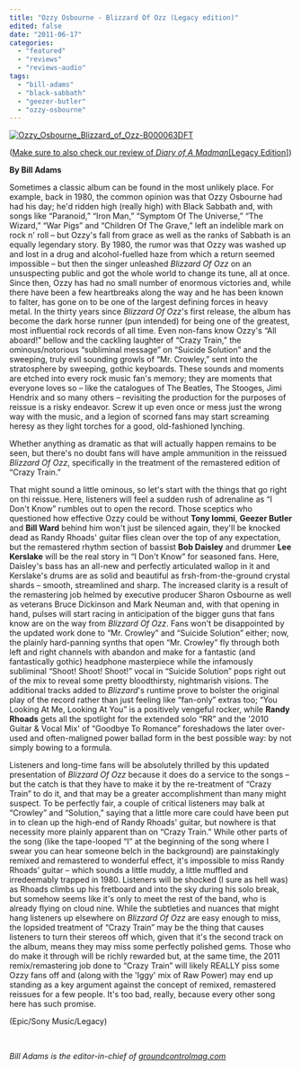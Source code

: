 ```yaml
---
title: "Ozzy Osbourne - Blizzard Of Ozz (Legacy edition)"
edited: false
date: "2011-06-17"
categories:
  - "featured"
  - "reviews"
  - "reviews-audio"
tags:
  - "bill-adams"
  - "black-sabbath"
  - "geezer-butler"
  - "ozzy-osbourne"
---
```


[![](http://www.hellbound.ca/wp-content/uploads/2011/06/Ozzy_Osbourne_Blizzard_of_Ozz-B000063DFT.jpg "Ozzy_Osbourne_Blizzard_of_Ozz-B000063DFT")](http://www.hellbound.ca/wp-content/uploads/2011/06/Ozzy_Osbourne_Blizzard_of_Ozz-B000063DFT.jpg)

([Make sure to also check our review of _Diary of A Madman_\[Legacy Edition\]](http://www.hellbound.ca/2011/07/ozzy-osbourne-diary-of-a-madman-legacy-edition/))

**By Bill Adams**

Sometimes a classic album can be found in the most unlikely place. For example, back in 1980, the common opinion was that Ozzy Osbourne had had his day; he'd ridden high (really high) with Black Sabbath and, with songs like “Paranoid,” “Iron Man,” “Symptom Of The Universe,” “The Wizard,” “War Pigs” and “Children Of The Grave,” left an indelible mark on rock n' roll – but Ozzy's fall from grace as well as the ranks of Sabbath is an equally legendary story. By 1980, the rumor was that Ozzy was washed up and lost in a drug and alcohol-fuelled haze from which a return seemed impossible – but then the singer unleashed _Blizzard Of Ozz_ on an unsuspecting public and got the whole world to change its tune, all at once. Since then, Ozzy has had no small number of enormous victories and, while there have been a few heartbreaks along the way and he has been known to falter, has gone on to be one of the largest defining forces in heavy metal. In the thirty years since _Blizzard Of Ozz_'s first release, the album has become the dark horse runner (pun intended) for being one of the greatest, most influential rock records of all time. Even non-fans know Ozzy's “All aboard!” bellow and the cackling laughter of “Crazy Train,” the ominous/notorious “subliminal message” on “Suicide Solution” and the sweeping, truly evil sounding growls of “Mr. Crowley,” sent into the stratosphere by sweeping, gothic keyboards. These sounds and moments are etched into every rock music fan's memory; they are moments that everyone loves so – like the catalogues of The Beatles, The Stooges, Jimi Hendrix and so many others – revisiting the production for the purposes of reissue is a risky endeavor. Screw it up even once or mess just the wrong way with the music, and a legion of scorned fans may start screaming heresy as they light torches for a good, old-fashioned lynching.

Whether anything as dramatic as that will actually happen remains to be seen, but there's no doubt fans will have ample ammunition in the reissued _Blizzard Of Ozz_, specifically in the treatment of the remastered edition of “Crazy Train.”

That might sound a little ominous, so let's start with the things that go right on thi reissue. Here, listeners will feel a sudden rush of adrenaline as “I Don't Know” rumbles out to open the record. Those sceptics who questioned how effective Ozzy could be without **Tony Iommi**, **Geezer Butler** and **Bill Ward** behind him won't just be silenced again, they'll be knocked dead as Randy Rhoads' guitar flies clean over the top of any expectation, but the remastered rhythm section of bassist **Bob Daisley** and drummer **Lee Kerslake** will be the real story in “I Don't Know” for seasoned fans. Here, Daisley's bass has an all-new and perfectly articulated wallop in it and Kerslake's drums are as solid and beautiful as frsh-from-the-ground crystal shards – smooth, streamlined and sharp. The increased clarity is a result of the remastering job helmed by executive producer Sharon Osbourne as well as veterans Bruce Dickinson and Mark Neuman and, with that opening in hand, pulses will start racing in anticipation of the bigger guns that fans know are on the way from _Blizzard Of Ozz_. Fans won't be disappointed by the updated work done to “Mr. Crowley” and “Suicide Solution” either; now, the plainly hard-panning synths that open “Mr. Crowley” fly through both left and right channels with abandon and make for a fantastic (and fantastically gothic) headphone masterpiece while the infamously subliminal “Shoot! Shoot! Shoot!” vocal in “Suicide Solution” pops right out of the mix to reveal some pretty bloodthirsty, nightmarish visions. The additional tracks added to _Blizzard_'s runtime prove to bolster the original play of the record rather than just feeling like “fan-only” extras too; “You Looking At Me, Looking At You” is a positively vengeful rocker, while **Randy Rhoads** gets all the spotlight for the extended solo “RR” and the '2010 Guitar & Vocal Mix' of “Goodbye To Romance” foreshadows the later over-used and often-maligned power ballad form in the best possible way: by not simply bowing to a formula.

Listeners and long-time fans will be absolutely thrilled by this updated presentation of _Blizzard Of Ozz_ because it does do a service to the songs – but the catch is that they have to make it by the re-treatment of “Crazy Train” to do it, and that may be a greater accomplishment than many might suspect. To be perfectly fair, a couple of critical listeners may balk at “Crowley” and “Solution,” saying that a little more care could have been put in to clean up the high-end of Randy Rhoads' guitar, but nowhere is that necessity more plainly apparent than on “Crazy Train.” While other parts of the song (like the tape-looped “I” at the beginning of the song where I swear you can hear someone belch in the background) are painstakingly remixed and remastered to wonderful effect, it's impossible to miss Randy Rhoads' guitar – which sounds a little muddy, a little muffled and irredeemably trapped in 1980. Listeners will be shocked (I sure as hell was) as Rhoads climbs up his fretboard and into the sky during his solo break, but somehow seems like it's only to meet the rest of the band, who is already flying on cloud nine. While the subtleties and nuances that might hang listeners up elsewhere on _Blizzard Of Ozz_ are easy enough to miss, the lopsided treatment of “Crazy Train” may be the thing that causes listeners to turn their stereos off which, given that it's the second track on the album, means they may miss some perfectly polished gems. Those who do make it through will be richly rewarded but, at the same time, the 2011 remix/remastering job done to “Crazy Train” will likely REALLY piss some Ozzy fans off and (along with the 'Iggy' mix of Raw Power) may end up standing as a key argument against the concept of remixed, remastered reissues for a few people. It's too bad, really, because every other song here has such promise.

(Epic/Sony Music/Legacy)

 

_Bill Adams is the editor-in-chief of [groundcontrolmag.com](http://groundcontrolmag.com)_
